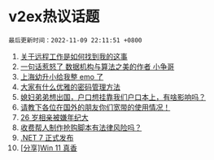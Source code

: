 # v2ex热议话题

`最后更新时间：2022-11-09 22:11:51 +0800`

1. [关于远程工作是如何找到我的这事](https://www.v2ex.com/t/893707)
1. [一句话惹怒了 数据机构与算法之美的作者 小争哥](https://www.v2ex.com/t/893803)
1. [上海幼升小给我整 emo 了](https://www.v2ex.com/t/893702)
1. [大家有什么优雅的密码管理方法](https://www.v2ex.com/t/893857)
1. [媳妇弟弟想出国，户口想挂靠我们户口本上，有啥影响吗？](https://www.v2ex.com/t/893805)
1. [请教下各位在国外的朋友你们宽带的使用情况！](https://www.v2ex.com/t/893786)
1. [26 岁相亲被嫌年纪大](https://www.v2ex.com/t/893863)
1. [收费帮人制作抢购脚本有法律风险吗？](https://www.v2ex.com/t/893724)
1. [.NET 7 正式发布](https://www.v2ex.com/t/893739)
1. [[分享]Win 11 真香](https://www.v2ex.com/t/893847)

